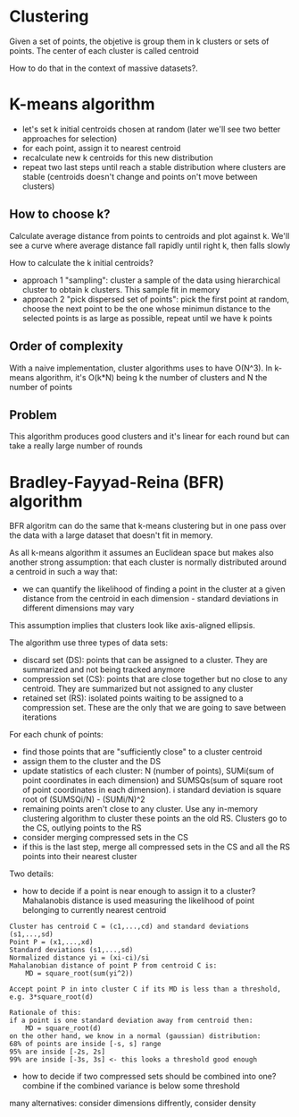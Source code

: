 Clustering
==========
Given a set of points, the objetive is group them in k clusters or sets of points. The center of each cluster is called centroid  

How to do that in the context of massive datasets?. 

# K-means algorithm
- let's set k initial centroids chosen at random (later we'll see two better approaches for selection)
- for each point, assign it to nearest centroid
- recalculate new k centroids for this new distribution
- repeat two last steps until reach a stable distribution where clusters are stable (centroids doesn't change and points on't move between clusters)  

## How to choose k?
Calculate average distance from points to centroids and plot against k. We'll see a curve where average distance fall rapidly until right k, then falls slowly 

How to calculate the k initial centroids? 
- approach 1 "sampling": cluster a sample of the data using hierarchical cluster to obtain k clusters. This sample fit in memory
- approach 2 "pick dispersed set of points": pick the first point at random, choose the next point to be the one whose minimun distance to the selected points is as large as possible, repeat until we have k points  

## Order of complexity
With a naive implementation, cluster algorithms uses to have O(N^3). In k-means algorithm, it's O(k*N) being k the number of clusters and N the number of points

## Problem
This algorithm produces good clusters and it's linear for each round but can take a really large number of rounds

# Bradley-Fayyad-Reina (BFR) algorithm  
BFR algoritm can do the same that k-means clustering but in one pass over the data with a large dataset that doesn't fit in memory. 

As all k-means algorithm it assumes an Euclidean space but makes also another strong assumption: that each cluster is normally distributed around a centroid in such a way that: 

- we can quantify the likelihood of finding a point in the cluster at a given distance from the centroid in each dimension - standard deviations in different dimensions may vary

This assumption implies that clusters look like axis-aligned ellipsis. 

The algorithm use three types of data sets: 
- discard set (DS): points that can be assigned to a cluster. They are summarized and not being tracked anymore
- compression set (CS): points that are close together but no close to any centroid. They are summarized but not assigned to any cluster
- retained set (RS): isolated points waiting to be assigned to a compression set. These are the only that we are going to save between iterations 

For each chunk of points: 
- find those points that are "sufficiently close" to a cluster centroid
- assign them to the cluster and the DS
- update statistics of each cluster: N (number of points), SUMi(sum of point coordinates in each dimension) and SUMSQs(sum of square root of point coordinates in each dimension). i standard deviation is square root of (SUMSQi/N) - (SUMi/N)^2
- remaining points aren't close to any cluster. Use any in-memory clustering algorithm to cluster these points an the old RS. Clusters go to the CS, outlying points to the RS
- consider merging compressed sets in the CS
- if this is the last step, merge all compressed sets in the CS and all the RS points into their nearest cluster

Two details: 
- how to decide if a point is near enough to assign it to a cluster?
Mahalanobis distance is used measuring the likelihood of point belonging to currently nearest centroid 

```
Cluster has centroid C = (c1,...,cd) and standard deviations (s1,...,sd)
Point P = (x1,...,xd)
Standard deviations (s1,...,sd)
Normalized distance yi = (xi-ci)/si
Mahalanobian distance of point P from centroid C is: 
    MD = square_root(sum(yi^2))

Accept point P in into cluster C if its MD is less than a threshold, e.g. 3*square_root(d)

Rationale of this: 
if a point is one standard deviation away from centroid then: 
    MD = square_root(d)
on the other hand, we know in a normal (gaussian) distribution: 
68% of points are inside [-s, s] range
95% are inside [-2s, 2s]
99% are inside [-3s, 3s] <- this looks a threshold good enough 
```

- how to decide if two compressed sets should be combined into one?
combine if the combined variance is below some threshold  

many alternatives: consider dimensions diffrently, consider density 


